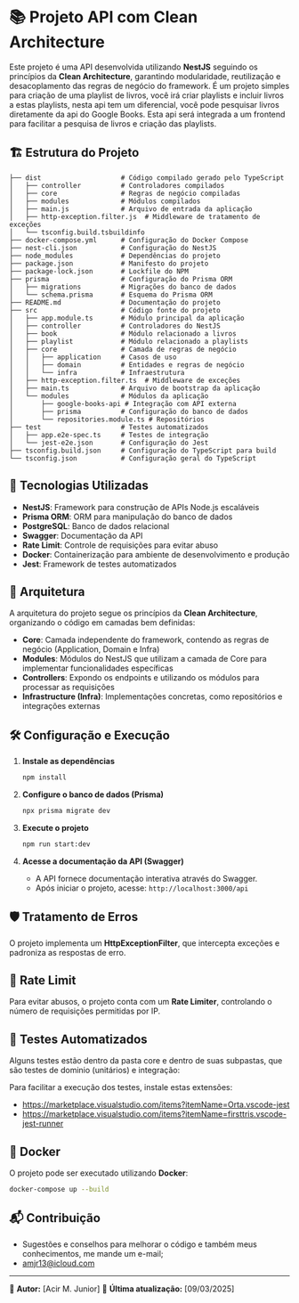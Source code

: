 # 📚 Projeto API com Clean Architecture

Este projeto é uma API desenvolvida utilizando **NestJS** seguindo os princípios da **Clean Architecture**, garantindo modularidade, reutilização e desacoplamento das regras de negócio do framework.
É um projeto simples para criação de uma playlist de livros, você irá criar playlists e incluir livros a estas playlists, nesta api tem um diferencial, você pode pesquisar livros diretamente da api do Google Books. Esta api será integrada a um frontend para facilitar a pesquisa de livros e criação das playlists.

## 🏗 Estrutura do Projeto

```
├── dist                    # Código compilado gerado pelo TypeScript
│   ├── controller          # Controladores compilados
│   ├── core                # Regras de negócio compiladas
│   ├── modules             # Módulos compilados
│   ├── main.js             # Arquivo de entrada da aplicação
│   ├── http-exception.filter.js  # Middleware de tratamento de exceções
│   └── tsconfig.build.tsbuildinfo
├── docker-compose.yml      # Configuração do Docker Compose
├── nest-cli.json           # Configuração do NestJS
├── node_modules            # Dependências do projeto
├── package.json            # Manifesto do projeto
├── package-lock.json       # Lockfile do NPM
├── prisma                  # Configuração do Prisma ORM
│   ├── migrations          # Migrações do banco de dados
│   └── schema.prisma       # Esquema do Prisma ORM
├── README.md               # Documentação do projeto
├── src                     # Código fonte do projeto
│   ├── app.module.ts       # Módulo principal da aplicação
│   ├── controller          # Controladores do NestJS
│   ├── book                # Módulo relacionado a livros
│   ├── playlist            # Módulo relacionado a playlists
│   ├── core                # Camada de regras de negócio
│   │   ├── application     # Casos de uso
│   │   ├── domain          # Entidades e regras de negócio
│   │   └── infra           # Infraestrutura
│   ├── http-exception.filter.ts  # Middleware de exceções
│   ├── main.ts             # Arquivo de bootstrap da aplicação
│   └── modules             # Módulos da aplicação
│       ├── google-books-api # Integração com API externa
│       ├── prisma          # Configuração do banco de dados
│       └── repositories.module.ts # Repositórios
├── test                    # Testes automatizados
│   ├── app.e2e-spec.ts     # Testes de integração
│   └── jest-e2e.json       # Configuração do Jest
├── tsconfig.build.json     # Configuração do TypeScript para build
└── tsconfig.json           # Configuração geral do TypeScript
```

## 🚀 Tecnologias Utilizadas

- **NestJS**: Framework para construção de APIs Node.js escaláveis
- **Prisma ORM**: ORM para manipulação do banco de dados
- **PostgreSQL**: Banco de dados relacional
- **Swagger**: Documentação da API
- **Rate Limit**: Controle de requisições para evitar abuso
- **Docker**: Containerização para ambiente de desenvolvimento e produção
- **Jest**: Framework de testes automatizados

## 📖 Arquitetura

A arquitetura do projeto segue os princípios da **Clean Architecture**, organizando o código em camadas bem definidas:

- **Core**: Camada independente do framework, contendo as regras de negócio (Application, Domain e Infra)
- **Modules**: Módulos do NestJS que utilizam a camada de Core para implementar funcionalidades específicas
- **Controllers**: Expondo os endpoints e utilizando os módulos para processar as requisições
- **Infrastructure (Infra)**: Implementações concretas, como repositórios e integrações externas

## 🛠 Configuração e Execução

1. **Instale as dependências**

   ```sh
   npm install
   ```

2. **Configure o banco de dados (Prisma)**

   ```sh
   npx prisma migrate dev
   ```

3. **Execute o projeto**

   ```sh
   npm run start:dev
   ```

4. **Acesse a documentação da API (Swagger)**

   - A API fornece documentação interativa através do Swagger.
   - Após iniciar o projeto, acesse: `http://localhost:3000/api`

## 🛡 Tratamento de Erros

O projeto implementa um **HttpExceptionFilter**, que intercepta exceções e padroniza as respostas de erro.

## 🔐 Rate Limit

Para evitar abusos, o projeto conta com um **Rate Limiter**, controlando o número de requisições permitidas por IP.

## 📑 Testes Automatizados

Alguns testes estão dentro da pasta core e dentro de suas subpastas, que são testes de dominio (unitários) e integração:

Para facilitar a execução dos testes, instale estas extensões:

- https://marketplace.visualstudio.com/items?itemName=Orta.vscode-jest
- https://marketplace.visualstudio.com/items?itemName=firsttris.vscode-jest-runner

## 🐳 Docker

O projeto pode ser executado utilizando **Docker**:

```sh
docker-compose up --build
```

## 📬 Contribuição
- Sugestões e conselhos para melhorar o código e também meus conhecimentos, me mande um e-mail;
- amjr13@icloud.com

---

📌 **Autor:** [Acir M. Junior] 📅 **Última atualização:** [09/03/2025]


